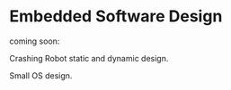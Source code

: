 # Embedded Software Design

coming soon: 

Crashing Robot static and dynamic design.

Small OS design.
